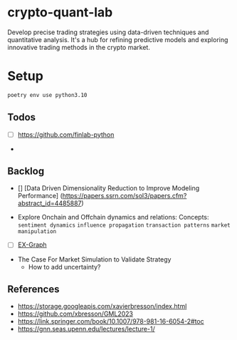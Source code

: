 # crypto-quant-lab
Develop precise trading strategies using data-driven techniques and quantitative analysis. It's a hub for refining predictive models and exploring innovative trading methods in the crypto market.

# Setup

```bash
poetry env use python3.10
```

## Todos

- [ ] https://github.com/finlab-python
- 


## Backlog
- [] [Data Driven Dimensionality Reduction to Improve Modeling Performance] (https://papers.ssrn.com/sol3/papers.cfm?abstract_id=4485887)

- Explore Onchain and Offchain dynamics and relations:
Concepts: `sentiment dynamics` `influence propagation` `transaction patterns` `market manipulation` 
- [ ] [EX-Graph](https://ex-graph.pages.dev/) 

- The Case For Market Simulation to Validate Strategy
    - How to add uncertainty? 

## References
- https://storage.googleapis.com/xavierbresson/index.html
- https://github.com/xbresson/GML2023
- https://link.springer.com/book/10.1007/978-981-16-6054-2#toc
- https://gnn.seas.upenn.edu/lectures/lecture-1/